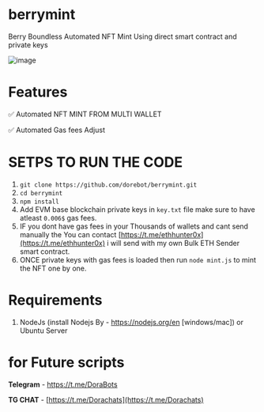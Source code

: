 # berrymint

Berry Boundless Automated NFT Mint Using direct smart contract and private keys

![image](https://github.com/user-attachments/assets/c3688169-7c1d-45b9-a6bd-2e73b03f7d7c)

# Features 

✅ Automated NFT MINT FROM MULTI WALLET 

✅ Automated Gas fees Adjust

# SETPS TO RUN THE CODE

1. `git clone https://github.com/dorebot/berrymint.git`
2. `cd berrymint`
3. `npm install`
4. Add EVM base blockchain private keys in `key.txt` file make sure to have atleast `0.006$` gas fees.
5. IF you dont have gas fees in your Thousands of wallets and cant send manually the You can contact [https://t.me/ethhunter0x](https://t.me/ethhunter0x) i will send with my own Bulk ETH Sender smart contract.
6. ONCE private keys with gas fees is loaded then run `node mint.js` to mint the NFT one by one.

# Requirements

1. NodeJs (install Nodejs By - https://nodejs.org/en [windows/mac]) or Ubuntu Server

# for Future scripts

**Telegram** - [https://t.me/DoraBots
](https://t.me/DoraBots)

**TG CHAT** - [https://t.me/Dorachats](https://t.me/Dorachats)

